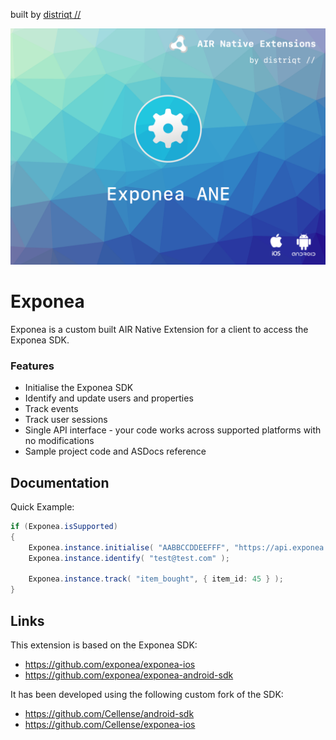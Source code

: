 built by [distriqt //](https://airnativeextensions.com) 

![](images/hero.png)

# Exponea

Exponea is a custom built AIR Native Extension for a client to access the Exponea SDK.


### Features

- Initialise the Exponea SDK
- Identify and update users and properties
- Track events
- Track user sessions
- Single API interface - your code works across supported platforms with no modifications
- Sample project code and ASDocs reference



## Documentation

Quick Example: 

```actionscript
if (Exponea.isSupported)
{
    Exponea.instance.initialise( "AABBCCDDEEFFF", "https://api.exponea.com" );
    Exponea.instance.identify( "test@test.com" );

    Exponea.instance.track( "item_bought", { item_id: 45 } );
}
```



## Links

This extension is based on the Exponea SDK:

- https://github.com/exponea/exponea-ios
- https://github.com/exponea/exponea-android-sdk

It has been developed using the following custom fork of the SDK:

- https://github.com/Cellense/android-sdk 
- https://github.com/Cellense/exponea-ios



